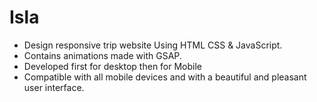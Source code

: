 # Isla
- Design responsive trip website Using HTML CSS & JavaScript.
- Contains animations made with GSAP.
- Developed first for desktop then for Mobile
- Compatible with all mobile devices and with a beautiful and pleasant user interface.
